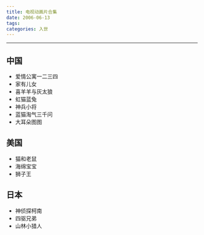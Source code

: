 ```yaml
---
title: 电视动画片合集
date: 2006-06-13
tags:
categories: 入世
---
```

------

<!-- more -->



## 中国

* 爱情公寓一二三四
* 家有儿女
* 喜羊羊与灰太狼
* 虹猫蓝兔
* 神兵小将
* 蓝猫淘气三千问
* 大耳朵图图

## 美国

* 猫和老鼠
* 海绵宝宝
* 狮子王

## 日本

* 神侦探柯南
* 四驱兄弟
* 山林小猎人



